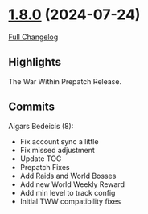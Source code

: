 # [1.8.0](https://github.com/sragia/Exlist/tree/1.8.0) (2024-07-24)

[Full Changelog](https://github.com/sragia/Exlist/compare/1.7.3...1.8.0)

## Highlights

 The War Within Prepatch Release. 

## Commits

Aigars Bedeicis (8):

- Fix account sync a little
- Fix missed adjustment
- Update TOC
- Prepatch Fixes
- Add Raids and World Bosses
- Add new World Weekly Reward
- Add min level to track config
- Initial TWW compatibility fixes


